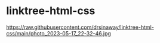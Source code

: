# linktree-html-css


https://raw.githubusercontent.com/drsinaway/linktree-html-css/main/photo_2023-05-17_22-32-46.jpg
